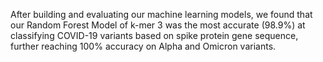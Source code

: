 After building and evaluating our machine learning models, we found that our Random Forest
Model of k-mer 3 was the most accurate (98.9%) at classifying COVID-19 variants based on
spike protein gene sequence, further reaching 100% accuracy on Alpha and Omicron variants.
